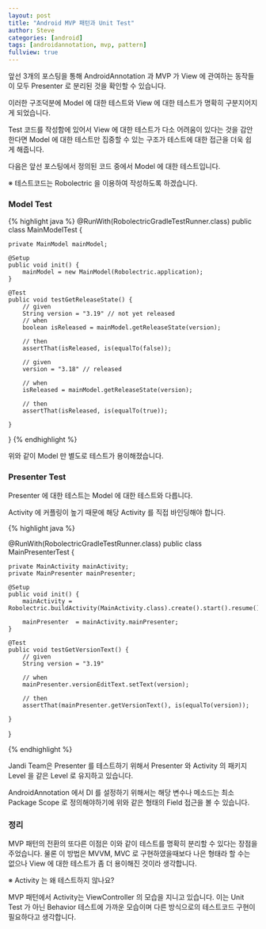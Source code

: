 ```yaml
---
layout: post
title: "Android MVP 패턴과 Unit Test"
author: Steve
categories: [android]
tags: [androidannotation, mvp, pattern]
fullview: true
---
```


앞선 3개의 포스팅을 통해 AndroidAnnotation 과 MVP 가
View 에 관여하는 동작들이 모두 Presenter 로 분리된 것을 확인할 수 있습니다.

이러한 구조덕분에 Model 에 대한 테스트와 View 에 대한 테스트가 명확히 구분지어지게 되었습니다.

Test 코드를 작성함에 있어서 View 에 대한 테스트가 다소 어려움이 있다는 것을 감안한다면
Model 에 대한 테스트만 집중할 수 있는 구조가 테스트에 대한 접근을 더욱 쉽게 해줍니다.

다음은 앞선 포스팅에서 정의된 코드 중에서 Model 에 대한 테스트입니다.

※ 테스트코드는 Robolectric 을 이용하여 작성하도록 하겠습니다.

### Model Test

{% highlight java %}
@RunWith(RobolectricGradleTestRunner.class)
public class MainModelTest {

	private MainModel mainModel;

	@Setup
	public void init() {
		mainModel = new MainModel(Robolectric.application);
	}

	@Test
	public void testGetReleaseState() {
		// given
		String version = "3.19" // not yet released
		// when
		boolean isReleased = mainModel.getReleaseState(version);
		
		// then
		assertThat(isReleased, is(equalTo(false));
		
		// given
		version = "3.18" // released
		
		// when
		isReleased = mainModel.getReleaseState(version);
		
		// then
		assertThat(isReleased, is(equalTo(true));
		
	}

}
{% endhighlight %}

위와 같이 Model 만 별도로 테스트가 용이해졌습니다.

### Presenter Test

Presenter 에 대한 테스트는 Model 에 대한 테스트와 다릅니다.

Activity 에 커플링이 높기 때문에 해당 Activity 를 직접 바인딩해야 합니다.

{% highlight java %}

@RunWith(RobolectricGradleTestRunner.class)
public class MainPresenterTest {

	private MainActivity mainActivity;
	private MainPresenter mainPresenter;

	@Setup
	public void init() {
		mainActivity = Robolectric.buildActivity(MainActivity.class).create().start().resume().get();
		
		mainPresenter  = mainActivity.mainPresenter;
	}

	@Test
	public void testGetVersionText() {
		// given
		String version = "3.19"
		
		// when
		mainPresenter.versionEditText.setText(version);
		
		// then
		assertThat(mainPresenter.getVersionText(), is(equalTo(version));
				
	}

}

{% endhighlight %}

Jandi Team은 Presenter 를 테스트하기 위해서 Presenter 와 Activity 의 패키지 Level 을 같은 Level 로 유지하고 있습니다.

AndroidAnnotation 에서 DI 를 설정하기 위해서는 해당 변수나 메소드는 최소 Package Scope 로 정의해야하기에 위와 같은 형태의 Field 접근을 볼 수 있습니다.

### 정리

MVP 패턴의 전환의 또다른 이점은 이와 같이 테스트를 명확히 분리할 수 있다는 장점을 주었습니다.
물론 이 방법은 MVVM, MVC 로 구현하였을때보다 나은 형태라 할 수는 없으나
View 에 대한 테스트가 좀 더 용이해진 것이라 생각합니다.

※ Activity 는 왜 테스트하지 않나요?

MVP 패턴에서 Activity는 ViewController 의 모습을 지니고 있습니다.
이는 Unit Test 가 아닌 Behavior 테스트에 가까운 모습이며
다른 방식으로의 테스트코드 구현이 필요하다고 생각합니다.